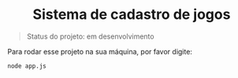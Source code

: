 <h1 align="center">Sistema de cadastro de jogos</h1>

> Status do projeto: em desenvolvimento

Para rodar esse projeto na sua máquina, por favor digite:

```
node app.js
```
